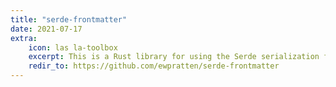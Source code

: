 ```yaml
---
title: "serde-frontmatter"
date: 2021-07-17
extra:
    icon: las la-toolbox
    excerpt: This is a Rust library for using the Serde serialization framework with Jekyll-style front matter.
    redir_to: https://github.com/ewpratten/serde-frontmatter
---
```

